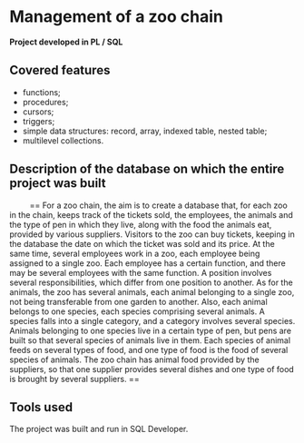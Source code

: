 # Management of a zoo chain
**Project developed in PL / SQL**

## Covered features 
* functions;
* procedures;
* cursors;
* triggers;
* simple data structures: record, array, indexed table, nested table;
* multilevel collections.

## Description of the database on which the entire project was built
&nbsp;&nbsp;&nbsp;&nbsp;&nbsp;&nbsp;&nbsp;&nbsp; == For a zoo chain, the aim is to create a database that, for each zoo in the chain, keeps track of the tickets sold, the employees, the animals and the type of pen in which they live, along with the food the animals eat, provided by various suppliers. Visitors to the zoo can buy tickets, keeping in the database the date on which the ticket was sold and its price. At the same time, several employees work in a zoo, each employee being assigned to a single zoo. Each employee has a certain function, and there may be several employees with the same function. A position involves several responsibilities, which differ from one position to another. As for the animals, the zoo has several animals, each animal belonging to a single zoo, not being transferable from one garden to another. Also, each animal belongs to one species, each species comprising several animals. A species falls into a single category, and a category involves several species. Animals belonging to one species live in a certain type of pen, but pens are built so that several species of animals live in them. Each species of animal feeds on several types of food, and one type of food is the food of several species of animals. The zoo chain has animal food provided by the suppliers, so that one supplier provides several dishes and one type of food is brought by several suppliers. ==

## Tools used
The project was built and run in SQL Developer.
